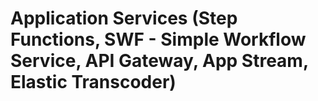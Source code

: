 # Application Services (Step Functions, SWF - Simple Workflow Service, API Gateway, App Stream, Elastic Transcoder)
